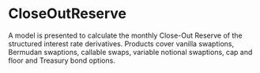 # CloseOutReserve
A model is presented to calculate the monthly Close-Out Reserve of the structured interest rate derivatives. Products cover vanilla swaptions, Bermudan swaptions, callable swaps, variable notional swaptions, cap and floor and Treasury bond options. 
